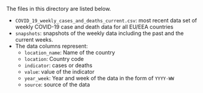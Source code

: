 The files in this directory are listed below. 

- `COVID_19_weekly_cases_and_deaths_current.csv`: most recent data set of weekly COVID-19 case and death data for all EU/EEA countries
- `snapshots`: snapshots of the weekly data including the past and the current weeks.
- The data columns represent:
     - `location_name`: Name of the country
     - `location`: Country code
     - `indicator`: cases or deaths
     - `value`: value of the indicator
     - `year_week`: Year and week of the data in the form of `YYYY-WW`
     - `source`: source of the data